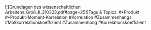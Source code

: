 
![[Grundlagen des wissenschaftlichen Arbeitens_Groß_II_310323.pdf#page=25]]Tags & Topics:
   #•Produkt
   #•Produkt-Moment-Korrelation
   #Korrelation
   #Zusammenhangs
   #Maßkorrelationskoeffizient
   #Zusammenhang
   #Korrelationskoeffizient